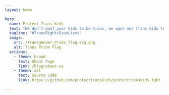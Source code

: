 ```yaml
---
layout: home

hero:
  name: Protect Trans Kids
  text: "We don't want your kids to be trans, we want our trans kids to survive."
  tagline: "#TransRightsSaveLives"
  image:
    src: /Transgender_Pride_flag.svg.png
    alt: Trans Pride Flag
  actions:
    - theme: brand
      text: About Page
      link: /blog/about-us
    - theme: alt
      text: Source Code
      link: https://github.com/protecttranskids/protecttranskids.lgbt

---
```

